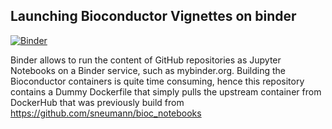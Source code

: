 
## Launching Bioconductor Vignettes on binder

[![Binder](https://mybinder.org/badge.svg)](https://mybinder.org/v2/gh/sneumann/bioc_notebooks_prebuilt/master)

Binder allows to run the content of GitHub repositories as Jupyter Notebooks 
on a Binder service, such as mybinder.org. Building the Bioconductor
containers is quite time consuming, hence this repository contains a Dummy
Dockerfile that simply pulls the upstream container from DockerHub
that was previously build from https://github.com/sneumann/bioc_notebooks





